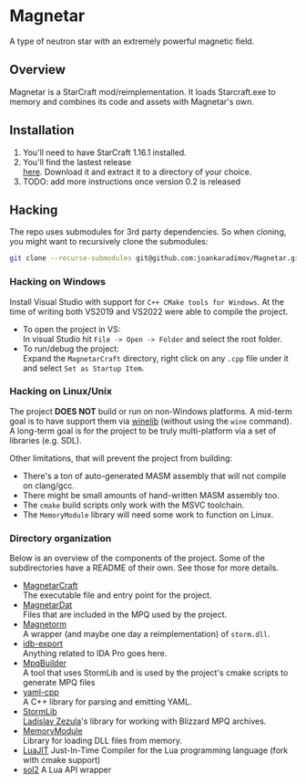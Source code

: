 # Magnetar

A type of neutron star with an extremely powerful magnetic field.

## Overview

Magnetar is a StarCraft mod/reimplementation. It loads Starcraft.exe to memory and
combines its code and assets with Magnetar's own.

## Installation

1. You'll need to have StarCraft 1.16.1 installed.
1. You'll find the lastest release\
   [here](https://github.com/joankaradimov/Magnetar/releases).
   Download it and extract it to a directory of your choice.
1. TODO: add more instructions once version 0.2 is released

## Hacking

The repo uses submodules for 3rd party dependencies. So when cloning, you might
want to recursively clone the submodules:

```bash
git clone --recurse-submodules git@github.com:joankaradimov/Magnetar.git
```

### Hacking on Windows

Install Visual Studio with support for `C++ CMake tools for Windows`. At the
time of writing both VS2019 and VS2022 were able to compile the project.

- To open the project in VS:\
  In visual Studio hit `File -> Open -> Folder` and select the root folder.
- To run/debug the project:\
  Expand the `MagnetarCraft` directory, right click on any `.cpp` file under
  it and select `Set as Startup Item`.

### Hacking on Linux/Unix

The project **DOES NOT** build or run on non-Windows platforms. A mid-term goal
is to have support them via [winelib](https://wiki.winehq.org/Winelib) (without
using the `wine` command). A long-term goal is for the project to be truly
multi-platform via a set of libraries (e.g. SDL).

Other limitations, that will prevent the project from building:
  - There's a ton of auto-generated MASM assembly that will not compile on clang/gcc.
  - There might be small amounts of hand-written MASM assembly too.
  - The `cmake` build scripts only work with the MSVC toolchain.
  - The `MemoryModule` library will need some work to function on Linux.

### Directory organization

Below is an overview of the components of the project. Some of the
subdirectories have a README of their own. See those for more details.

- [MagnetarCraft](https://github.com/joankaradimov/Magnetar/tree/master/MagnetarCraft)\
  The executable file and entry point for the project.
- [MagnetarDat](https://github.com/joankaradimov/Magnetar/tree/master/Magnetorm)\
  Files that are included in the MPQ used by the project.
- [Magnetorm](https://github.com/joankaradimov/Magnetar/tree/master/Magnetorm)\
  A wrapper (and maybe one day a reimplementation) of `storm.dll`.
- [idb-export](https://github.com/joankaradimov/Magnetar/tree/master/idb-export)\
  Anything related to IDA Pro goes here.
- [MpqBuilder](https://github.com/joankaradimov/Magnetar/tree/master/MpqBuilder)\
  A tool that uses StormLib and is used by the project's cmake scripts to
  generate MPQ files
- [yaml-cpp](https://github.com/jbeder/yaml-cpp)\
  A C++ library for parsing and emitting YAML.
- [StormLib](https://github.com/ladislav-zezula/StormLib)\
  [Ladislav Zezula](https://github.com/ladislav-zezula)'s library for working
  with Blizzard MPQ archives.
- [MemoryModule](https://github.com/fancycode/MemoryModule)\
  Library for loading DLL files from memory.
- [LuaJIT](https://github.com/WohlSoft/LuaJIT)
  Just-In-Time Compiler for the Lua programming language (fork with cmake support)
- [sol2](https://github.com/ThePhD/sol2)
  A Lua API wrapper
